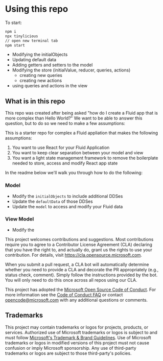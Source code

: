 # Using this repo

To start:

```bash
npm i
npx tinylicious
// open new terminal tab
npm start
```

- Modifying the initialObjects
- Updating default data
- Adding getters and setters to the model
- Modifying the store (initialValue, reducer, queries, actions)
  - creating new queries
  - creating new actions
- using queries and actions in the view

## What is in this repo

This repo was created after being asked "how do I create a Fluid app that is more complex than Hello World?" We want to be able to answer this question, but to do so we need to make a few assumptions:

This is a starter repo for complex a Fluid appliation that makes the following assumptions:

1. You want to use React for your Fluid Application
2. You want to keep clear separation between your model and view
3. You want a light state management framework to remove the boilerplate needed to store, access and modify React app state

In the readme below we'll walk you through how to do the following:

### Model
- Modify the `initialObjects` to include additional DDSes
- Update the `defaultData` of those DDSes
- Update the `model` to access and modify your Fluid data

### View Model
- Modify the 




This project welcomes contributions and suggestions. Most contributions require you to agree to a
Contributor License Agreement (CLA) declaring that you have the right to, and actually do, grant us
the rights to use your contribution. For details, visit https://cla.opensource.microsoft.com.

When you submit a pull request, a CLA bot will automatically determine whether you need to provide
a CLA and decorate the PR appropriately (e.g., status check, comment). Simply follow the instructions
provided by the bot. You will only need to do this once across all repos using our CLA.

This project has adopted the [Microsoft Open Source Code of Conduct](https://opensource.microsoft.com/codeofconduct/).
For more information see the [Code of Conduct FAQ](https://opensource.microsoft.com/codeofconduct/faq/) or
contact [opencode@microsoft.com](mailto:opencode@microsoft.com) with any additional questions or comments.

## Trademarks

This project may contain trademarks or logos for projects, products, or services. Authorized use of Microsoft
trademarks or logos is subject to and must follow
[Microsoft's Trademark & Brand Guidelines](https://www.microsoft.com/en-us/legal/intellectualproperty/trademarks/usage/general).
Use of Microsoft trademarks or logos in modified versions of this project must not cause confusion or imply Microsoft sponsorship.
Any use of third-party trademarks or logos are subject to those third-party's policies.
